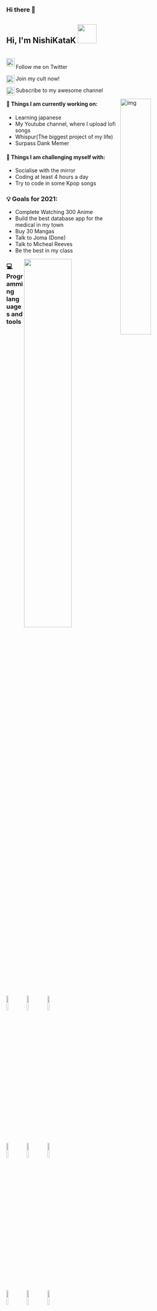 ### Hi there 👋
<h2> Hi, I'm NishiKataK <img src="https://media.giphy.com/media/jt7bAtEijhurm/giphy.gif" width="50"></h2>
<br/>

<a href="https://twitter.com/nishikata999">
  <img align="left" alt="Hemant Joshi| Twitter" width="22px" src="https://www.vectorlogo.zone/logos/twitter/twitter-official.svg" />
</a><p> Follow me on Twitter </p>

<a href="https://discord.gg/c57vkjK">
  <img align="left" alt="Discord" width="22px" src="https://www.vectorlogo.zone/logos/discordapp/discordapp-icon.svg" />
</a><p> Join my cult now! </p>

<a href="https://www.youtube.com/channel/UCv2FbswVUScbkYp8XRC2m_w">
  <img align="left" alt="Youtube" width="22px" src="https://www.vectorlogo.zone/logos/youtube/youtube-icon.svg" />
</a><p> Subscribe to my awesome channel </p>
<img align="right" alt="img" src="https://media.giphy.com/media/4QxQgWZHbeYwM/giphy.gif" width="40%" height="auto" />
 
#### 🌱 Things I am currently working on: 
- Learning japanese
- My Youtube channel, where I upload lofi songs
- Whispur(The biggest project of my life)
- Surpass Dank Memer
 
 
#### :muscle: Things I am challenging myself with:
- Socialise with the mirror
- Coding at least 4 hours a day
- Try to code in some Kpop songs
 
### 💡 Goals for 2021:
- Complete Watching 300 Anime
- Build the best database app for the medical in my town
- Buy 30 Mangas
- Talk to Joma (Done)
- Talk to Micheal Reeves
- Be the best in my class
<img width="50%" align="right" src="https://github-readme-stats.vercel.app/api?username=NishikataK&show_icons=true&title_color=fff&icon_color=79ff97&text_color=9f9f9f&bg_color=151515" />
 
### :computer: Programming languages and tools
 
<code><img width="10%" src="https://www.vectorlogo.zone/logos/java/java-ar21.svg"></code>
<code><img width="10%" src="https://www.vectorlogo.zone/logos/python/python-ar21.svg"></code>
<code><img width="10%" src="https://www.vectorlogo.zone/logos/linux/linux-ar21.svg"></code>
<br />
<code><img width="10%" src="https://www.vectorlogo.zone/logos/ruby-lang/ruby-lang-ar21.svg"></code>
<code><img width="10%" src="https://www.vectorlogo.zone/logos/mysql/mysql-ar21.svg"></code>
<code><img width="10%" src="https://www.vectorlogo.zone/logos/php/php-ar21.svg"></code>
<br />
<code><img width="10%" src="https://www.vectorlogo.zone/logos/javascript/javascript-ar21.svg"></code>
<code><img width="10%" src="https://www.vectorlogo.zone/logos/kotlinlang/kotlinlang-ar21.svg"></code>
<code><img width="10%" src="https://www.vectorlogo.zone/logos/git-scm/git-scm-ar21.svg"></code>
</p>
 
